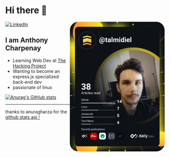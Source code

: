 # Hi there 👋

  <a href="https://www.linkedin.com/in/anthony-charpenay-a6b739210/">
    <img
      src="https://img.shields.io/static/v1?logo=linkedin&style=flat-square&color=0072b1&label=LinkedIn&message=%E2%98%86"
      alt="LinkedIn"
    />
  </a>

  <a href="https://app.daily.dev/talmidiel" target="_blank">
    <img
      width="300"
      align="right"
      src="https://github.com/talmidiel/talmidiel/blob/master/devcard.svg"
    />
  </a>

<br />

## I am Anthony Charpenay

- Learning Web Dev at [The Hacking Project](https://www.thehackingproject.org/)
- Wanting to become an express.js specialized back-end dev
- passionate of linux

[![Anurag's GitHub stats](https://github-readme-stats.vercel.app/api?username=talmidiel&show_icons=true&count_private=true&theme=vision-friendly-dark&include_all_commits=true)](https://github.com/talmidiel)

***
thanks to anuragharza for the [github stats api !](https://github.com/anuraghazra/github-readme-stats)
